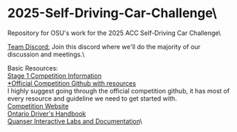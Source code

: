 # 2025-Self-Driving-Car-Challenge\
Repository for OSU's work for the 2025 ACC Self-Driving Car Challenge\

[Team Discord:](https://discord.gg/2EK2mcF4) Join this discord where we'll do the majority of our discussion and meetings.\

Basic Resources:\
[Stage 1 Competition Information](file:///C:/Users/rhish/Downloads/ACC_Competition-Details-Stage1-V4.pdf)\
[*Official Competition Github with resources](https://github.com/quanser/ACC-Competition-2025)\
I highly suggest going through the official competition github, it has most of every resource and guideline we need to get started with.\
[Competition Website](https://www.quanser.com/winners/2025-american-control-conference-self-driving-car-student-competition/)\
[Ontario Driver's Handbook](https://www.ontario.ca/document/official-mto-drivers-handbook)\
[Quanser Interactive Labs and Documentation](https://qlabs.quanserdocs.com/en/latest/)\
